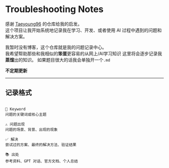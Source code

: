 # Troubleshooting Notes

感谢 [Taeyoung96](https://github.com/Taeyoung96/Troubleshooting-Note) 的仓库给我的启发。  
这个项目让我开始系统地记录我在学习、开发、或者使用 AI 过程中遇到的问题和解决方案。

我暂时没有博客，这个仓库就是我的问题记录中心。  
我希望帮助那些和我相似的**笨蛋**更容易的从网上/AI学习知识
这里将会逐步记录我**蒸馏**出的知识。
如果题目很大的话我会单独开一个`.md`

**不定期更新**

---

## 记录格式

```

🔑 Keyword
问题的关键词或核心主题

⚠️ 问题出现
问题的场景、背景、出现的现象

✅ 解决
尝试过的方案、最终的解决方法、验证结果

📚 出处
参考资料、GPT 对话、官方文档、个人总结

```
